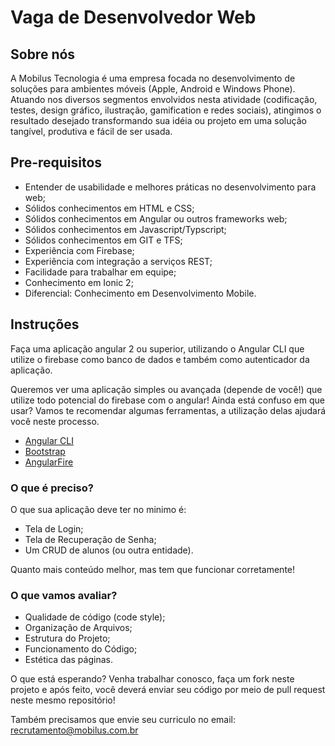# Vaga de Desenvolvedor Web

## Sobre nós

A Mobilus Tecnologia é uma empresa focada no desenvolvimento de soluções para ambientes móveis (Apple, Android e Windows Phone). Atuando nos diversos segmentos envolvidos nesta atividade (codificação, testes, design gráfico, ilustração, gamification e redes sociais), atingimos o resultado desejado transformando sua idéia ou projeto em uma solução tangível, produtiva e fácil de ser usada.

## Pre-requisitos

- Entender de usabilidade e melhores práticas no desenvolvimento para web;
- Sólidos conhecimentos em HTML e CSS;
- Sólidos conhecimentos em Angular ou outros frameworks web;
- Sólidos conhecimentos em Javascript/Typscript;
- Sólidos conhecimentos em GIT e TFS;
- Experiência com Firebase;
- Experiência com integração a serviços REST;
- Facilidade para trabalhar em equipe;
- Conhecimento em Ionic 2;
- Diferencial: Conhecimento em Desenvolvimento Mobile.

## Instruções

Faça uma aplicação angular 2 ou superior, utilizando o Angular CLI que utilize o firebase como banco de dados e também como autenticador da aplicação.

Queremos ver uma aplicação simples ou avançada (depende de você!) que utilize todo potencial do firebase com o angular! Ainda está confuso em que usar? Vamos te recomendar algumas ferramentas, a utilização delas ajudará você neste processo.

- [Angular CLI](https://github.com/angular/angular-cli)
- [Bootstrap](http://getbootstrap.com/)
- [AngularFire](https://github.com/firebase/angularfire)

### O que é preciso?

O que sua aplicação deve ter no minimo é:

- Tela de Login;
- Tela de Recuperação de Senha;
- Um CRUD de alunos (ou outra entidade).

Quanto mais conteúdo melhor, mas tem que funcionar corretamente!

### O que vamos avaliar?

- Qualidade de código (code style);
- Organização de Arquivos;
- Estrutura do Projeto;
- Funcionamento do Código;
- Estética das páginas.

O que está esperando? Venha trabalhar conosco, faça um fork neste projeto e após feito, você deverá enviar seu código por meio de pull request neste mesmo repositório!

Também precisamos que envie seu curriculo no email: recrutamento@mobilus.com.br
